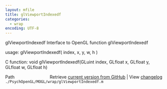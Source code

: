 ```yaml
---
layout: mfile
title: glViewportIndexedf
categories:
  - wrap
encoding: UTF-8
---
```


glViewportIndexedf  Interface to OpenGL function glViewportIndexedf  

usage:  glViewportIndexedf( index, x, y, w, h )  

C function:  void glViewportIndexedf(GLuint index, GLfloat x, GLfloat y, GLfloat w, GLfloat h)  


<div class="code_header" style="text-align:right;">
  <span style="float:left;">Path&nbsp;&nbsp;</span> <span class="counter">Retrieve <a href=
  "https://raw.github.com/Psychtoolbox-3/Psychtoolbox-3/beta/./PsychOpenGL/MOGL/wrap/glViewportIndexedf.m">current version from GitHub</a> | View <a href=
  "https://github.com/Psychtoolbox-3/Psychtoolbox-3/commits/beta/./PsychOpenGL/MOGL/wrap/glViewportIndexedf.m">changelog</a></span>
</div>
<div class="code">
  <code>./PsychOpenGL/MOGL/wrap/glViewportIndexedf.m</code>
</div>
